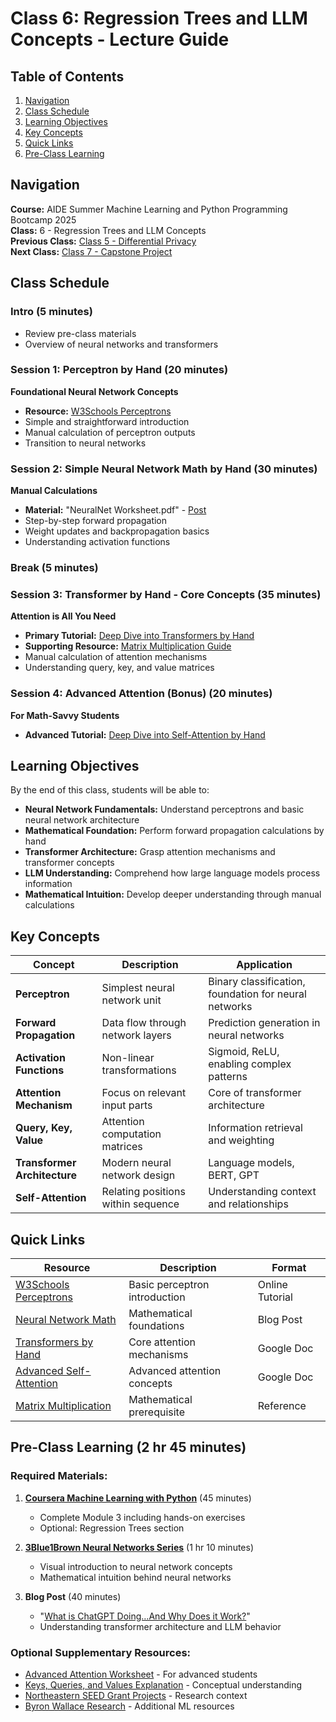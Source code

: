 # Class 6: Regression Trees and LLM Concepts - Lecture Guide

## Table of Contents
1. [Navigation](#navigation)
2. [Class Schedule](#class-schedule)
3. [Learning Objectives](#learning-objectives)
4. [Key Concepts](#key-concepts)
5. [Quick Links](#quick-links)
6. [Pre-Class Learning](#pre-class-learning)

## Navigation
**Course:** AIDE Summer Machine Learning and Python Programming Bootcamp 2025  
**Class:** 6 - Regression Trees and LLM Concepts  
**Previous Class:** [Class 5 - Differential Privacy](../class5-differential-privacy/class5-lecture-guide.md)  
**Next Class:** [Class 7 - Capstone Project](../class7-capstone/class7-lecture-guide.md)

## Class Schedule

### Intro (5 minutes)
- Review pre-class materials
- Overview of neural networks and transformers

### Session 1: Perceptron by Hand (20 minutes)
**Foundational Neural Network Concepts**
- **Resource:** [W3Schools Perceptrons](https://www.w3schools.com/ai/ai_perceptrons.asp)
- Simple and straightforward introduction
- Manual calculation of perceptron outputs
- Transition to neural networks

### Session 2: Simple Neural Network Math by Hand (30 minutes)
**Manual Calculations**
- **Material:** "NeuralNet Worksheet.pdf" - [Post](https://towardsdatascience.com/introduction-to-math-behind-neural-networks-e8b60dbbdeba)
- Step-by-step forward propagation
- Weight updates and backpropagation basics
- Understanding activation functions

### Break (5 minutes)

### Session 3: Transformer by Hand - Core Concepts (35 minutes)
**Attention is All You Need**
- **Primary Tutorial:** [Deep Dive into Transformers by Hand](https://docs.google.com/document/d/12Y4gtQuzSpXj-pQLKJr6SrANs_oe9uVhBzjJ2mD0zjI/edit?usp=sharing)
- **Supporting Resource:** [Matrix Multiplication Guide](https://www.mathsisfun.com/algebra/matrix-multiplying.html)
- Manual calculation of attention mechanisms
- Understanding query, key, and value matrices

### Session 4: Advanced Attention (Bonus) (20 minutes)
**For Math-Savvy Students**
- **Advanced Tutorial:** [Deep Dive into Self-Attention by Hand](https://docs.google.com/document/d/1i1XEISzYFbydbixtxZfVpTn8Q0NPoP4lKlz6e8BWEhc/edit?usp=sharing)

## Learning Objectives
By the end of this class, students will be able to:
- **Neural Network Fundamentals:** Understand perceptrons and basic neural network architecture
- **Mathematical Foundation:** Perform forward propagation calculations by hand
- **Transformer Architecture:** Grasp attention mechanisms and transformer concepts
- **LLM Understanding:** Comprehend how large language models process information
- **Mathematical Intuition:** Develop deeper understanding through manual calculations

## Key Concepts

| Concept | Description | Application |
|---------|-------------|-------------|
| **Perceptron** | Simplest neural network unit | Binary classification, foundation for neural networks |
| **Forward Propagation** | Data flow through network layers | Prediction generation in neural networks |
| **Activation Functions** | Non-linear transformations | Sigmoid, ReLU, enabling complex patterns |
| **Attention Mechanism** | Focus on relevant input parts | Core of transformer architecture |
| **Query, Key, Value** | Attention computation matrices | Information retrieval and weighting |
| **Transformer Architecture** | Modern neural network design | Language models, BERT, GPT |
| **Self-Attention** | Relating positions within sequence | Understanding context and relationships |

## Quick Links

| Resource | Description | Format |
|----------|-------------|---------|
| [W3Schools Perceptrons](https://www.w3schools.com/ai/ai_perceptrons.asp) | Basic perceptron introduction | Online Tutorial |
| [Neural Network Math](https://towardsdatascience.com/introduction-to-math-behind-neural-networks-e8b60dbbdeba) | Mathematical foundations | Blog Post |
| [Transformers by Hand](https://docs.google.com/document/d/12Y4gtQuzSpXj-pQLKJr6SrANs_oe9uVhBzjJ2mD0zjI/edit?usp=sharing) | Core attention mechanisms | Google Doc |
| [Advanced Self-Attention](https://docs.google.com/document/d/1i1XEISzYFbydbixtxZfVpTn8Q0NPoP4lKlz6e8BWEhc/edit?usp=sharing) | Advanced attention concepts | Google Doc |
| [Matrix Multiplication](https://www.mathsisfun.com/algebra/matrix-multiplying.html) | Mathematical prerequisite | Reference |

## Pre-Class Learning (2 hr 45 minutes)
### Required Materials:
1. **[Coursera Machine Learning with Python](https://www.coursera.org/learn/machine-learning-with-python?specialization=ibm-data-science)** (45 minutes)
   - Complete Module 3 including hands-on exercises
   - Optional: Regression Trees section

2. **[3Blue1Brown Neural Networks Series](https://www.youtube.com/playlist?list=PLZHQObOWTQDNU6R1_67000Dx_ZCJB-3pi)** (1 hr 10 minutes)
   - Visual introduction to neural network concepts
   - Mathematical intuition behind neural networks

3. **Blog Post** (40 minutes)
   - "[What is ChatGPT Doing…And Why Does it Work?](https://writings.stephenwolfram.com/2023/02/what-is-chatgpt-doing-and-why-does-it-work/)"
   - Understanding transformer architecture and LLM behavior

### Optional Supplementary Resources:
- [Advanced Attention Worksheet](https://drive.google.com/file/d/1HkrVexGObYxSLe13BOarCHp58b01Wn_Z/view?usp=sharing) - For advanced students
- [Keys, Queries, and Values Explanation](https://stats.stackexchange.com/questions/421935/what-exactly-are-keys-queries-and-values-in-attention-mechanisms) - Conceptual understanding
- [Northeastern SEED Grant Projects](https://idi.provost.northeastern.edu/seed-grant-projects/) - Research context
- [Byron Wallace Research](https://www.byronwallace.com/) - Additional ML resources
